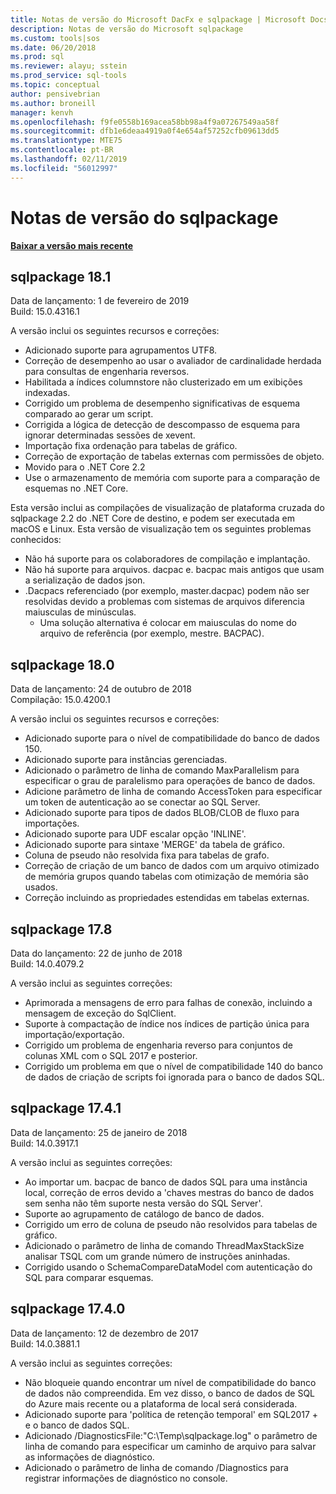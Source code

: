 ```yaml
---
title: Notas de versão do Microsoft DacFx e sqlpackage | Microsoft Docs
description: Notas de versão do Microsoft sqlpackage
ms.custom: tools|sos
ms.date: 06/20/2018
ms.prod: sql
ms.reviewer: alayu; sstein
ms.prod_service: sql-tools
ms.topic: conceptual
author: pensivebrian
ms.author: broneill
manager: kenvh
ms.openlocfilehash: f9fe0558b169acea58bb98a4f9a07267549aa58f
ms.sourcegitcommit: dfb1e6deaa4919a0f4e654af57252cfb09613dd5
ms.translationtype: MTE75
ms.contentlocale: pt-BR
ms.lasthandoff: 02/11/2019
ms.locfileid: "56012997"
---
```

# <a name="sqlpackage-release-notes"></a>Notas de versão do sqlpackage

**[Baixar a versão mais recente](sqlpackage-download.md)**

## <a name="sqlpackage-181"></a>sqlpackage 18.1

Data de lançamento: 1 de fevereiro de 2019  
Build: 15.0.4316.1 

A versão inclui os seguintes recursos e correções:

- Adicionado suporte para agrupamentos UTF8.
- Correção de desempenho ao usar o avaliador de cardinalidade herdada para consultas de engenharia reversos.
- Habilitada a índices columnstore não clusterizado em um exibições indexadas.
- Corrigido um problema de desempenho significativas de esquema comparado ao gerar um script.
- Corrigida a lógica de detecção de descompasso de esquema para ignorar determinadas sessões de xevent.
- Importação fixa ordenação para tabelas de gráfico.
- Correção de exportação de tabelas externas com permissões de objeto.
- Movido para o .NET Core 2.2 
- Use o armazenamento de memória com suporte para a comparação de esquemas no .NET Core.

Esta versão inclui as compilações de visualização de plataforma cruzada do sqlpackage 2.2 do .NET Core de destino, e podem ser executada em macOS e Linux. Esta versão de visualização tem os seguintes problemas conhecidos:

- Não há suporte para os colaboradores de compilação e implantação.
- Não há suporte para arquivos. dacpac e. bacpac mais antigos que usam a serialização de dados json.
- .Dacpacs referenciado (por exemplo, master.dacpac) podem não ser resolvidas devido a problemas com sistemas de arquivos diferencia maiusculas de minúsculas.
  - Uma solução alternativa é colocar em maiusculas do nome do arquivo de referência (por exemplo, mestre. BACPAC).
## <a name="sqlpackage-180"></a>sqlpackage 18.0

Data de lançamento: 24 de outubro de 2018  
Compilação: 15.0.4200.1 

A versão inclui os seguintes recursos e correções:

- Adicionado suporte para o nível de compatibilidade do banco de dados 150.
- Adicionado suporte para instâncias gerenciadas.
- Adicionado o parâmetro de linha de comando MaxParallelism para especificar o grau de paralelismo para operações de banco de dados.
- Adicione parâmetro de linha de comando AccessToken para especificar um token de autenticação ao se conectar ao SQL Server.
- Adicionado suporte para tipos de dados BLOB/CLOB de fluxo para importações.
- Adicionado suporte para UDF escalar opção 'INLINE'.
- Adicionado suporte para sintaxe 'MERGE' da tabela de gráfico.
- Coluna de pseudo não resolvida fixa para tabelas de grafo.
- Correção de criação de um banco de dados com um arquivo otimizado de memória grupos quando tabelas com otimização de memória são usados.
- Correção incluindo as propriedades estendidas em tabelas externas.

## <a name="sqlpackage-178"></a>sqlpackage 17.8

Data do lançamento: 22 de junho de 2018  
Build: 14.0.4079.2  

A versão inclui as seguintes correções:

- Aprimorada a mensagens de erro para falhas de conexão, incluindo a mensagem de exceção do SqlClient.
- Suporte à compactação de índice nos índices de partição única para importação/exportação.
- Corrigido um problema de engenharia reverso para conjuntos de colunas XML com o SQL 2017 e posterior.
- Corrigido um problema em que o nível de compatibilidade 140 do banco de dados de criação de scripts foi ignorada para o banco de dados SQL.

## <a name="sqlpackage-1741"></a>sqlpackage 17.4.1

Data de lançamento: 25 de janeiro de 2018  
Build: 14.0.3917.1

A versão inclui as seguintes correções:

- Ao importar um. bacpac de banco de dados SQL para uma instância local, correção de erros devido a 'chaves mestras do banco de dados sem senha não têm suporte nesta versão do SQL Server'.
- Suporte ao agrupamento de catálogo de banco de dados.
- Corrigido um erro de coluna de pseudo não resolvidos para tabelas de gráfico.
- Adicionado o parâmetro de linha de comando ThreadMaxStackSize analisar TSQL com um grande número de instruções aninhadas.
- Corrigido usando o SchemaCompareDataModel com autenticação do SQL para comparar esquemas.

## <a name="sqlpackage-1740"></a>sqlpackage 17.4.0

Data de lançamento: 12 de dezembro de 2017  
Build: 14.0.3881.1

A versão inclui as seguintes correções:

- Não bloqueie quando encontrar um nível de compatibilidade do banco de dados não compreendida. Em vez disso, o banco de dados de SQL do Azure mais recente ou a plataforma de local será considerada.
- Adicionado suporte para 'política de retenção temporal' em SQL2017 + e o banco de dados SQL.
- Adicionado /DiagnosticsFile:"C:\Temp\sqlpackage.log" o parâmetro de linha de comando para especificar um caminho de arquivo para salvar as informações de diagnóstico.
- Adicionado o parâmetro de linha de comando /Diagnostics para registrar informações de diagnóstico no console.

